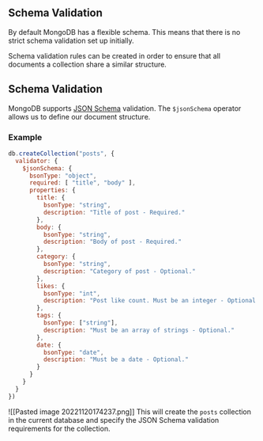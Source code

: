 ## Schema Validation

By default MongoDB has a flexible schema. This means that there is no strict schema validation set up initially.

Schema validation rules can be created in order to ensure that all documents a collection share a similar structure.

## Schema Validation

MongoDB supports [JSON Schema](http://json-schema.org/) validation. The `$jsonSchema` operator allows us to define our document structure.

### Example

```jsx
db.createCollection("posts", {
  validator: {
    $jsonSchema: {
      bsonType: "object",
      required: [ "title", "body" ],
      properties: {
        title: {
          bsonType: "string",
          description: "Title of post - Required."
        },
        body: {
          bsonType: "string",
          description: "Body of post - Required."
        },
        category: {
          bsonType: "string",
          description: "Category of post - Optional."
        },
        likes: {
          bsonType: "int",
          description: "Post like count. Must be an integer - Optional."
        },
        tags: {
          bsonType: ["string"],
          description: "Must be an array of strings - Optional."
        },
        date: {
          bsonType: "date",
          description: "Must be a date - Optional."
        }
      }
    }
  }
})
```
![[Pasted image 20221120174237.png]]
This will create the `posts` collection in the current database and specify the JSON Schema validation requirements for the collection.